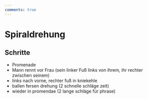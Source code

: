 ```yaml
---
comments: true
---
```

# Spiraldrehung

## Schritte

- Promenade
- Mann rennt vor Frau (sein linker Fuß links von ihrem, ihr rechter zwischen seinem)
- links nach vorne, rechter fuß in kniekehle
- ballen fersen drehung (2 schnelle schläge zeit)
- wieder in promendae (2 lange schläge für phrase)
